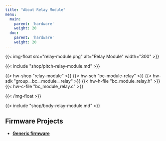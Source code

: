 ```yaml
---
title: "About Relay Module"
menu:
  main:
    parent: 'hardware'
    weight: 20
  doc:
    parent: 'hardware'
    weight: 20
---
```


{{< img-float src="relay-module.png" alt="Relay Module" width="300" >}}

{{< include "shop/pitch-relay-module.md" >}}

{{< hw-shop "relay-module" >}}
{{< hw-sch "bc-module-relay" >}}
{{< hw-sdk "group__bc__module__relay" >}}
{{< hw-h-file "bc_module_relay.h" >}}
{{< hw-c-file "bc_module_relay.c" >}}

{{< /img-float >}}

{{< include "shop/body-relay-module.md" >}}

## Firmware Projects

* [**Generic firmware**](https://github.com/bigclownlabs/bcf-generic-node/releases)
